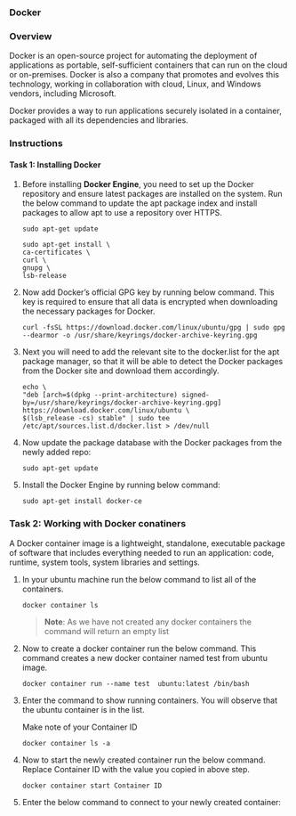 ###  Docker 

### Overview

Docker is an open-source project for automating the deployment of applications as portable, self-sufficient containers that can run on the cloud or on-premises. Docker is also a company that promotes and evolves this technology, working in collaboration with cloud, Linux, and Windows vendors, including Microsoft.

Docker provides a way to run applications securely isolated in a container, packaged with all its dependencies and libraries.


### Instructions

#### Task 1: Installing Docker


1.  Before installing **Docker Engine**, you need to set up the Docker repository and ensure latest packages are installed on the system. 
    Run the below command to update the apt package index and install packages to allow apt to use a repository over HTTPS.

    ```
    sudo apt-get update
    ```
    ```
    sudo apt-get install \
    ca-certificates \
    curl \
    gnupg \
    lsb-release
    ```
   
2. Now add Docker’s official GPG key by running below command. This key is required to ensure that all data is encrypted when downloading the necessary packages for Docker.

    ```
    curl -fsSL https://download.docker.com/linux/ubuntu/gpg | sudo gpg --dearmor -o /usr/share/keyrings/docker-archive-keyring.gpg
    ```

3. Next you will need to add the relevant site to the docker.list for the apt package manager, so that it will be able to detect the Docker packages from the Docker site and download them accordingly.

    ```
    echo \
    "deb [arch=$(dpkg --print-architecture) signed-by=/usr/share/keyrings/docker-archive-keyring.gpg] https://download.docker.com/linux/ubuntu \
    $(lsb_release -cs) stable" | sudo tee /etc/apt/sources.list.d/docker.list > /dev/null
    ```
    
4. Now update the package database with the Docker packages from the newly added repo:

    ```
    sudo apt-get update
    ```
   
5. Install the Docker Engine by running below command:

   ```
   sudo apt-get install docker-ce
   ```
   

### Task 2: Working with Docker conatiners

A Docker container image is a lightweight, standalone, executable package of software that includes everything needed to run an application: code, runtime, system tools, system libraries and settings.


1. In your ubuntu machine run the below command to list all of the containers.

   ```
   docker container ls
   ```
   
   > **Note**: As we have not created any docker containers the command will return an empty list
   
2. Now to create a docker container run the below command. This command creates a new docker container named test from ubuntu image.

   ```
   docker container run --name test  ubuntu:latest /bin/bash
   ```
  
3. Enter the command to show running containers. You will observe that the ubuntu container is in the list. 

   Make note of your Container ID

   ```
   docker container ls -a
   ```

4. Now to start the newly created container run the below command. Replace Container ID with the value you copied in above step.

   ```
   docker container start Container ID
   ```
   
5. Enter the below command to connect to your newly created container:

   ```
   
   
